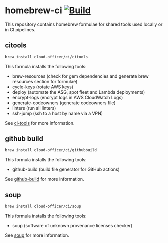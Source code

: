 # homebrew-ci [![Build](https://github.com/Cloud-Officer/homebrew-ci/actions/workflows/build.yml/badge.svg)](https://github.com/Cloud-Officer/homebrew-ci/actions/workflows/build.yml)

This repository contains homebrew formulae for shared tools used locally or in CI pipelines.

## citools

```bash
brew install cloud-officer/ci/citools
```

This formula installs the following tools:

* brew-resources (check for gem dependencies and generate brew resources section for formulae)
* cycle-keys (rotate AWS keys)
* deploy (automate the ASG, spot fleet and Lambda deployments)
* encrypt-logs (encrypt logs in AWS CloudWatch Logs)
* generate-codeowners (generate codeowners file)
* linters (run all linters)
* ssh-jump (ssh to a host by name via a VPN)

See [ci-tools](https://github.com/Cloud-Officer/ci-tools) for more information.

## github build

```bash
brew install cloud-officer/ci/githubbuild
```

This formula installs the following tools:

* github-build (build file generator for GitHub actions)

See [github-build](https://github.com/Cloud-Officer/github-build) for more information.

## soup

```bash
brew install cloud-officer/ci/soup
```

This formula installs the following tools:

* soup (software of unknown provenance licenses checker)

See [soup](https://github.com/Cloud-Officer/soup) for more information.
